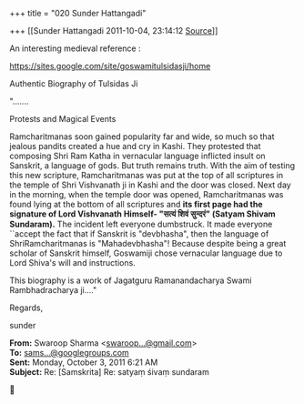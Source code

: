 +++
title = "020 Sunder Hattangadi"

+++
[[Sunder Hattangadi	2011-10-04, 23:14:12 [Source](https://groups.google.com/g/samskrita/c/GHJIrAK7zyk)]]



An interesting medieval reference :



<https://sites.google.com/site/goswamitulsidasji/home>



Authentic Biography of Tulsidas Ji



".......



Protests and Magical Events



Ramcharitmanas soon gained popularity far and wide, so much so that jealous pandits created a hue and cry in Kashi. They protested that composing Shri Ram Katha in vernacular language inflicted insult on Sanskrit, a language of gods. But truth remains truth. With the aim of testing this new scripture, Ramcharitmanas was put at the top of all scriptures in the temple of Shri Vishvanath ji in Kashi and the door was closed. Next day in the morning, when the temple door was opened, Ramcharitmanas was found lying at the bottom of all scriptures and ****its first page had the signature of Lord Vishvanath Himself- "सत्यं शिवं सुन्दरं" (Satyam Shivam Sundaram).**** The incident left everyone dumbstruck. It made everyone ``accept the fact that if Sanskrit is "devbhasha", then the language of ShriRamcharitmanas is "Mahadevbhasha"! Because despite being a great scholar of Sanskrit himself, Goswamiji chose vernacular language due to Lord Shiva's will and instructions.





This biography is a work of Jagatguru Ramanandacharya Swami Rambhadracharya ji...."







Regards,



sunder  








  

**From:** Swaroop Sharma \<[swaroop...@gmail.com]()\>  
**To:** [sams...@googlegroups.com]()  
**Sent:** Monday, October 3, 2011 6:21 AM  
**Subject:** Re: \[Samskrita\] Re: satyaṃ śivaṃ sundaram  
  



